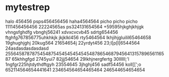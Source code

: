 # mytestrep
halo 456456
psps456456456
haha4564564
picho picho picho
1111456456456
22224565as
ps324131654564
+59595hjkghjkhjgk
vhngsfghdfg
vbnghj56241
xdvxcvcvb45
sdrtg654456
ftghfg767856775uhkhkjk
jkjklkl456
rty5464564
lkhjihjgluilil65464658
19ghughjghj
20kug564
21654654j
22yrdyt456
23;l[p[l[6544564
24asdasdasdasdasd
25564587878754548754545454545454878654687945641315789656116587
65khhgfgd
2745yui7
82jjj54654
29lkhjnergfertg
30llllll;'l
1ngfgr225hjtdythdftgyh
23554645
3jhghj456
sadf54456
koll[[';o
652114564654441641
234654564654465464
246544654654654
